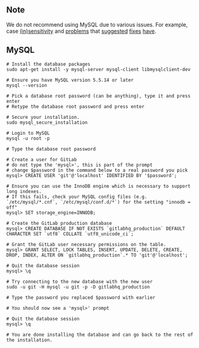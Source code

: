 ## Note

We do not recommend using MySQL due to various issues. For example, case [(in)sensitivity](https://dev.mysql.com/doc/refman/5.0/en/case-sensitivity.html) and [problems](http://bugs.mysql.com/bug.php?id=65830) that [suggested](http://bugs.mysql.com/bug.php?id=50909) [fixes](http://bugs.mysql.com/bug.php?id=65830) [have](http://bugs.mysql.com/bug.php?id=63164).

## MySQL

    # Install the database packages
    sudo apt-get install -y mysql-server mysql-client libmysqlclient-dev
    
    # Ensure you have MySQL version 5.5.14 or later
    mysql --version

    # Pick a database root password (can be anything), type it and press enter
    # Retype the database root password and press enter

    # Secure your installation.
    sudo mysql_secure_installation

    # Login to MySQL
    mysql -u root -p

    # Type the database root password

    # Create a user for GitLab
    # do not type the 'mysql>', this is part of the prompt
    # change $password in the command below to a real password you pick
    mysql> CREATE USER 'git'@'localhost' IDENTIFIED BY '$password';

    # Ensure you can use the InnoDB engine which is necessary to support long indexes.
    # If this fails, check your MySQL config files (e.g. `/etc/mysql/*.cnf`, `/etc/mysql/conf.d/*`) for the setting "innodb = off"
    mysql> SET storage_engine=INNODB;
    
    # Create the GitLab production database
    mysql> CREATE DATABASE IF NOT EXISTS `gitlabhq_production` DEFAULT CHARACTER SET `utf8` COLLATE `utf8_unicode_ci`;

    # Grant the GitLab user necessary permissions on the table.
    mysql> GRANT SELECT, LOCK TABLES, INSERT, UPDATE, DELETE, CREATE, DROP, INDEX, ALTER ON `gitlabhq_production`.* TO 'git'@'localhost';

    # Quit the database session
    mysql> \q

    # Try connecting to the new database with the new user
    sudo -u git -H mysql -u git -p -D gitlabhq_production

    # Type the password you replaced $password with earlier

    # You should now see a 'mysql>' prompt

    # Quit the database session
    mysql> \q

    # You are done installing the database and can go back to the rest of the installation.
